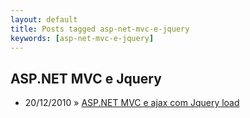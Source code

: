 ```yaml
---
layout: default
title: Posts tagged asp-net-mvc-e-jquery
keywords: [asp-net-mvc-e-jquery]
---
```

<h2 class="category">ASP.NET MVC e Jquery</h2>
<ul class="posts">
<li>
<p>
<span class="date">20/12/2010</span> &raquo; 
<a href="/blog/asp-net-mvc-ajax-com-jquery-load">ASP.NET MVC e ajax com Jquery load</a>
</p>
</li> 
</ul>
